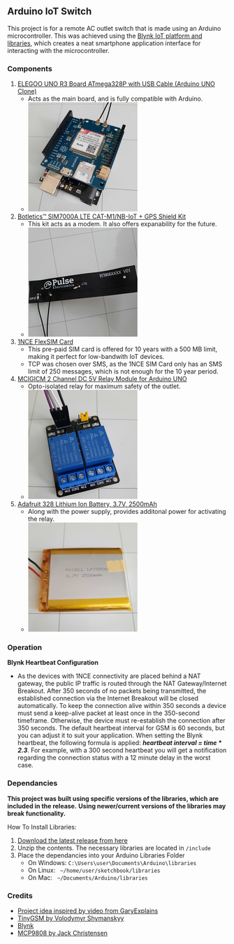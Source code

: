 ## Arduino IoT Switch

This project is for a remote AC outlet switch that is made using an Arduino microcontroller. This
was achieved using the [Blynk IoT platform and libraries](https://docs.blynk.io/en/), which creates a neat smartphone
application interface for interacting with the microcontroller.

<p align="right"></p>

### Components

1. [ELEGOO UNO R3 Board ATmega328P with USB Cable (Arduino UNO Clone)](https://www.elegoo.com/products/elegoo-uno-r3-board)
	- Acts as the main board, and is fully compatible with Arduino.
	- ![board](media/board-modem.jpg)
2. [Botletics™ SIM7000A LTE CAT-M1/NB-IoT + GPS Shield Kit](https://www.botletics.com/products/sim7000-shield)
	- This kit acts as a modem. It also offers expanability for the future.
	- ![antenna](media/antenna.jpg)
3. [1NCE FlexSIM Card](https://1nce.com/en/sim-cards/)
	- This pre-paid SIM card is offered for 10 years with a 500 MB limit, making it perfect for low-bandwith IoT devices.
	- TCP was chosen over SMS, as the 1NCE SIM Card only has an SMS limit of 250 messages, which is not enough for the 10 year period.
4. [MCIGICM 2 Channel DC 5V Relay Module for Arduino UNO](https://www.amazon.com/gp/product/B072BY3KJF?psc=1)
	- Opto-isolated relay for maximum safety of the outlet.
	- ![relay](media/relay.jpg)
5. [Adafruit 328 Lithium Ion Battery, 3.7V, 2500mAh](https://www.adafruit.com/product/328)
	- Along with the power supply, provides additonal power for activating the relay.
	- ![battery](media/battery.jpg)

<p align="right"></p>

### Operation

**Blynk Heartbeat Configuration**
- As the devices with 1NCE connectivity are placed behind a NAT gateway, the public IP traffic is routed through the NAT Gateway/Internet Breakout. 
After 350 seconds of no packets being transmitted, the established connection via the Internet Breakout will be closed automatically. 
To keep the connection alive within 350 seconds a device must send a keep-alive packet at least once in the 350-second timeframe. 
Otherwise, the device must re-establish the connection after 350 seconds. The default heartbeat interval for GSM is 60 seconds, but you can
adjust it to suit your application. When setting the Blynk heartbeat, the following formula is applied: ***heartbeat interval = time * 2.3***.
For example, with a 300 second heartbeat you will get a notification regarding the connection status with a 12 minute delay in the worst case.

<p align="right"></p>

### Dependancies

**This project was built using specific versions of the libraries, which are included in the release.**
**Using newer/current versions of the libraries may break functionality.**

How To Install Libraries:
1. [Download the latest release from here](https://github.com/AlexWaclawik/Arduino-IoT-Switch/releases)
2. Unzip the contents. The necessary libraries are located in ```/include```
3. Place the dependancies into your Arduino Libraries Folder
	- On Windows: ```C:\Users\user\Documents\Arduino\libraries```
	- On Linux: ``` ~/home/user/sketchbook/libraries```
	- On Mac: ``` ~/Documents/Arduino/libraries```

<p align="right"></p>

### Credits

-	[Project idea inspired by video from GaryExplains](https://www.youtube.com/watch?v=7swG4XVSx50)
-	[TinyGSM by Volodymyr Shymanskyy](https://github.com/vshymanskyy/TinyGSM)
-	[Blynk](https://github.com/blynkkk/blynk-library)
-	[MCP9808 by Jack Christensen](https://github.com/JChristensen/MCP9808)

<p align="right"></p>
